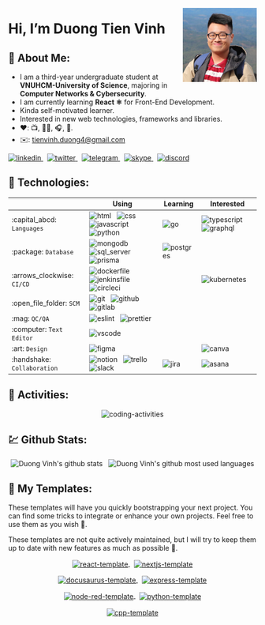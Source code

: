<img align="right"
src="https://raw.githubusercontent.com/DuckyMomo20012/DuckyMomo20012/main/assets/avatar.jpg"
height="150px" width="150px" alt="Duong Vinh avatar" title="Hi, nice to meet
you! 🤖"/>

# Hi, I’m Duong Tien Vinh

## :unicorn: About Me:

- I am a third-year undergraduate student at <b>VNUHCM-University of
  Science</b>, majoring in <b>Computer Networks & Cybersecurity</b>.
- I am currently learning <b>React :atom_symbol:</b> for Front-End Development.
- Kinda self-motivated learner.
- Interested in new web technologies, frameworks and libraries.
- :heart:: :tv:, :man_technologist:, :headphones:, :badminton:.
- :envelope:: tienvinh.duong4@gmail.com

<a href="https://www.linkedin.com/in/duong-tien-vinh">
    <img src="https://cdn.jsdelivr.net/gh/devicons/devicon/icons/linkedin/linkedin-original.svg" height="32px" width="32px" alt="linkedin" title="My LinkedIn profile"/>
</a>
&nbsp;
<a href="https://twitter.com/duckymomo20012">
    <img src="https://user-images.githubusercontent.com/64480713/181669651-ecc731ff-a047-4ea0-9dab-9a6fd8478a4f.svg" height="32px" width="32px" alt="twitter" title="My Twitter account"/>
</a>
&nbsp;
<a href="https://t.me/duckymomo20012">
    <img src="https://user-images.githubusercontent.com/64480713/181579009-2851ced3-3ef9-4008-84c7-7f222c37c25b.svg" height="32px" width="32px" alt="telegram" title="My Telegram account"/>
</a>
&nbsp;
<a href="https://join.skype.com/invite/xabx5AI61PJc">
    <img src="https://user-images.githubusercontent.com/64480713/181579136-7ddffd39-476d-4212-af24-737ae02a7071.svg" height="32px" width="32px" alt="skype" title="My Skype account"/>
</a>
&nbsp;
<a href="https://discordapp.com/users/509778560224067605/">
    <img src="https://user-images.githubusercontent.com/64480713/181579318-2ce0865b-990a-43fd-a49a-2fb80df07164.svg" height="32px" width="32px" alt="discord" title="My Dicord account"/>
</a>

## :robot: Technologies:

<table>
    <thead>
        <tr>
            <th></th>
            <th>Using</th>
            <th>Learning</th>
            <th>Interested</th>
        </tr>
    </thead>
    <tbody>
        <tr>
            <td>:capital_abcd: <code>Languages</code></td>
            <td>
                <img src="https://cdn.jsdelivr.net/gh/devicons/devicon/icons/html5/html5-original.svg" height="32px" alt="html" title="HTML"/>
                &nbsp;
                <img src="https://cdn.jsdelivr.net/gh/devicons/devicon/icons/css3/css3-original.svg" height="32px" alt="css" title="CSS"/>
                &nbsp;
                <img src="https://cdn.jsdelivr.net/gh/devicons/devicon/icons/javascript/javascript-original.svg" height="32px" alt="javascript" title="Javascript"/>
                &nbsp;
                <img src="https://cdn.jsdelivr.net/gh/devicons/devicon/icons/python/python-original.svg" height="32px" alt="python" title="Python"/>
            </td>
            <td>
                <img src="https://cdn.jsdelivr.net/gh/devicons/devicon/icons/go/go-original.svg" height="32px" alt="go" title="Go"/>
            </td>
            <td>
                <img src="https://cdn.jsdelivr.net/gh/devicons/devicon/icons/typescript/typescript-original.svg" height="32px" alt="typescript" title="Typescript"/>
                &nbsp;
                <img src="https://cdn.jsdelivr.net/gh/devicons/devicon/icons/graphql/graphql-plain.svg" height="32px" alt="graphql" title="GraphQL"/>
            </td>
        </tr>
        <tr>
            <td>:package: <code>Database</code></td>
            <td>
                <img src="https://cdn.jsdelivr.net/gh/devicons/devicon/icons/mongodb/mongodb-original.svg" height="32px" alt="mongodb" title="MongoDB"/>
                &nbsp;
                <img src="https://cdn.jsdelivr.net/gh/devicons/devicon/icons/microsoftsqlserver/microsoftsqlserver-plain.svg" height="32px" alt="sql_server" title="SQL Server"/>
                &nbsp;
                <img src="https://user-images.githubusercontent.com/64480713/181584158-7624dc4d-6be3-4deb-9410-f79977404ba2.svg" height="32px" alt="prisma" title="Prisma"/>
            </td>
            <td>
                <img src="https://cdn.jsdelivr.net/gh/devicons/devicon/icons/postgresql/postgresql-original-wordmark.svg" height="32px" alt="postgres" title="Postgres"/>
            </td>
            <td>
            </td>
        </tr>
        <tr>
            <td>:arrows_clockwise: <code>CI/CD</code></td>
            <td>
                <img src="https://cdn.jsdelivr.net/gh/devicons/devicon/icons/docker/docker-original.svg" height="32px" alt="dockerfile" title="Docker"/>
                &nbsp;
                <img src="https://cdn.jsdelivr.net/gh/devicons/devicon/icons/jenkins/jenkins-original.svg" height="32px" alt="jenkinsfile" title="Jenkins"/>
                &nbsp;
                <img src="https://cdn.jsdelivr.net/gh/devicons/devicon/icons/circleci/circleci-plain-wordmark.svg" height="32px" alt="circleci" title="CircleCI"/>
            </td>
            <td>
            </td>
            <td>
                <img src="https://cdn.jsdelivr.net/gh/devicons/devicon/icons/kubernetes/kubernetes-plain.svg" height="32px" alt="kubernetes" title="Kubernetes"/>
            </td>
        </tr>
        <tr>
            <td>:open_file_folder: <code>SCM</code></td>
            <td>
                <img src="https://cdn.jsdelivr.net/gh/devicons/devicon/icons/git/git-original.svg" height="32px" alt="git" title="Git"/>
                &nbsp;
                <img src="https://cdn.jsdelivr.net/gh/devicons/devicon/icons/github/github-original.svg" height="32px" alt="github" title="Github"/>
                &nbsp;
                <img src="https://cdn.jsdelivr.net/gh/devicons/devicon/icons/gitlab/gitlab-original.svg" height="32px" alt="gitlab" title="Gitlab"/>
            </td>
            <td>
            </td>
            <td>
            </td>
        </tr>
        <tr>
            <td>:mag: <code>QC/QA</code></td>
            <td>
                <img src="https://cdn.jsdelivr.net/gh/devicons/devicon/icons/eslint/eslint-original.svg" height="32px" alt="eslint" title="ESLint"/>
                &nbsp;
                <img src="https://user-images.githubusercontent.com/64480713/181583557-ade2b505-e057-4d6c-93ce-7d30a7878303.svg" height="32px" alt="prettier" title="Prettier"/>
            </td>
            <td>
            </td>
            <td>
            </td>
        </tr>
        <tr>
            <td>:computer: <code>Text Editor</code></td>
            <td>
                <img src="https://cdn.jsdelivr.net/gh/devicons/devicon/icons/vscode/vscode-original.svg" height="32px" alt="vscode" title="VSCode"/>
            </td>
            <td>
            </td>
            <td>
            </td>
        </tr>
        <tr>
            <td>:art: <code>Design</code></td>
            <td>
                <img src="https://cdn.jsdelivr.net/gh/devicons/devicon/icons/figma/figma-original.svg" height="32px" alt="figma" title="Figma"/>
            </td>
            <td>
            </td>
            <td>
                <img src="https://cdn.jsdelivr.net/gh/devicons/devicon/icons/canva/canva-original.svg" height="32px" alt="canva" title="Canva"/>
            </td>
        </tr>
        <tr>
            <td>:handshake: <code>Collaboration</code></td>
            <td>
                <img src="https://user-images.githubusercontent.com/64480713/181582754-02447383-0a9b-4f40-8bb1-5b14b41f8c60.svg" height="32px" alt="notion" title="Notion"/>
                &nbsp;
                <img src="https://cdn.jsdelivr.net/gh/devicons/devicon/icons/trello/trello-plain.svg" height="32px" alt="trello" title="Trello"/>
                &nbsp;
                <img src="https://cdn.jsdelivr.net/gh/devicons/devicon/icons/slack/slack-original.svg" height="32px" alt="slack" title="Slack"/>
            </td>
            <td>
                <img src="https://cdn.jsdelivr.net/gh/devicons/devicon/icons/jira/jira-original-wordmark.svg" height="32px" alt="jira" title="Jira"/>
            </td>
            <td>
                <img src="https://user-images.githubusercontent.com/64480713/181582568-3ce728e6-cdd4-4a6f-8005-8ab36ad8ddfc.svg" height="32px" alt="asana" title="Asana"/>
            </td>
        </tr>
    </tbody>
</table>

## :crab: Activities:

<p align="center">
    <img
    src="https://wakatime.com/share/@duckymomo20012/e8e15f75-bcf6-4111-85a6-be6d337a7891.svg"
    height="80%" width="80%" alt="coding-activities" title="My Coding Activities"/>
</p>

## :chart: Github Stats:

<!-- Light Mode:
    - title_color= #FFB2BA
    - text_color= #ECE0E0
    - icon_color= #E8C08F
    - bg_color= #524344

    Top Languages config:
    - layout=compact
    - langs_count=10 -->

<!-- Dark Mode:
    - title_color= #B7C4FF
    - text_color= #E4E1E6
    - icon_color= #E5BAD9
    - bg_color= #45464F

    Top Languages config:
    - layout=compact
    - langs_count=10 -->

<p align="center">
    <picture>
        <source media="(prefers-color-scheme: dark)" srcset="https://duckymomo20012-github-readme-stats.vercel.app/api?username=DuckyMomo20012&show_icons=true&title_color=FFB2BA&text_color=ECE0E0&icon_color=E8C08F&bg_color=524344" alt="Duong Vinh's github stats" title="My statistics">
        <img align="center" src="https://duckymomo20012-github-readme-stats.vercel.app/api?username=DuckyMomo20012&show_icons=true&title_color=B7C4FF&text_color=E4E1E6&icon_color=E5BAD9&bg_color=45464F" alt="Duong Vinh's github stats" title="My statistics"/>
    </picture>
    &nbsp;
    <picture>
        <source media="(prefers-color-scheme: dark)" srcset="https://duckymomo20012-github-readme-stats.vercel.app/api/top-langs/?username=DuckyMomo20012&layout=compact&langs_count=10&&title_color=FFB2BA&text_color=ECE0E0&icon_color=E8C08F&bg_color=524344" alt="Duong Vinh's github most used languages" title="My most used languages">
        <img align="center" src="https://duckymomo20012-github-readme-stats.vercel.app/api/top-langs/?username=DuckyMomo20012&layout=compact&langs_count=10&&title_color=B7C4FF&text_color=E4E1E6&icon_color=E5BAD9&bg_color=45464F" alt="Duong Vinh's github most used languages" title="My most used languages"/>
    </picture>
</p>

## :whale: My Templates:

These templates will have you quickly bootstrapping your next project. You can
find some tricks to integrate or enhance your own projects. Feel free to use
them as you wish 🥰.

These templates are not quite actively maintained, but I will try to keep them
up to date with new features as much as possible 🌱.

<p align="center">
    <a href="https://github.com/DuckyMomo20012/react-template">
      <picture>
          <source media="(prefers-color-scheme: dark)" srcset="https://duckymomo20012-github-readme-stats.vercel.app/api/pin/?username=DuckyMomo20012&repo=react-template&title_color=FFB2BA&text_color=ECE0E0&icon_color=E8C08F&bg_color=524344" alt="react-template" title="React Template">
          <img align="center" src="https://duckymomo20012-github-readme-stats.vercel.app/api/pin/?username=DuckyMomo20012&repo=react-template&title_color=B7C4FF&text_color=E4E1E6&icon_color=E5BAD9&bg_color=45464F" alt="react-template" title="React Template"/>
      </picture>
    </a>
    &nbsp;
    <a href="https://github.com/DuckyMomo20012/nextjs-template">
        <picture>
            <source media="(prefers-color-scheme: dark)" srcset="https://duckymomo20012-github-readme-stats.vercel.app/api/pin/?username=DuckyMomo20012&repo=nextjs-template&title_color=FFB2BA&text_color=ECE0E0&icon_color=E8C08F&bg_color=524344" alt="nextjs-template" title="NextJS Template">
            <img align="center" src="https://duckymomo20012-github-readme-stats.vercel.app/api/pin/?username=DuckyMomo20012&repo=nextjs-template&title_color=B7C4FF&text_color=E4E1E6&icon_color=E5BAD9&bg_color=45464F" alt="nextjs-template" title="NextJS Template"/>
        </picture>
    </a>
</p>

<p align="center">
    <a href="https://github.com/DuckyMomo20012/docusaurus-template">
        <picture>
            <source media="(prefers-color-scheme: dark)" srcset="https://duckymomo20012-github-readme-stats.vercel.app/api/pin/?username=DuckyMomo20012&repo=docusaurus-template&title_color=FFB2BA&text_color=ECE0E0&icon_color=E8C08F&bg_color=524344" alt="docusaurus-template" title="Docusaurus Template">
            <img align="center" src="https://duckymomo20012-github-readme-stats.vercel.app/api/pin/?username=DuckyMomo20012&repo=docusaurus-template&title_color=B7C4FF&text_color=E4E1E6&icon_color=E5BAD9&bg_color=45464F" alt="docusaurus-template" title="Docusaurus Template"/>
        </picture>
    </a>
    &nbsp;
    <a href="https://github.com/DuckyMomo20012/express-template">
        <picture>
            <source media="(prefers-color-scheme: dark)" srcset="https://duckymomo20012-github-readme-stats.vercel.app/api/pin/?username=DuckyMomo20012&repo=express-template&title_color=FFB2BA&text_color=ECE0E0&icon_color=E8C08F&bg_color=524344" alt="express-template" title="ExpressJS Template">
            <img align="center" src="https://duckymomo20012-github-readme-stats.vercel.app/api/pin/?username=DuckyMomo20012&repo=express-template&title_color=B7C4FF&text_color=E4E1E6&icon_color=E5BAD9&bg_color=45464F" alt="express-template" title="ExpressJS Template"/>
        </picture>
    </a>
</p>

<p align="center">
    <a href="https://github.com/DuckyMomo20012/node-red-template">
        <picture>
            <source media="(prefers-color-scheme: dark)" srcset="https://duckymomo20012-github-readme-stats.vercel.app/api/pin/?username=DuckyMomo20012&repo=node-red-template&title_color=FFB2BA&text_color=ECE0E0&icon_color=E8C08F&bg_color=524344" alt="node-red-template" title="Node-RED Template">
            <img align="center" src="https://duckymomo20012-github-readme-stats.vercel.app/api/pin/?username=DuckyMomo20012&repo=node-red-template&title_color=B7C4FF&text_color=E4E1E6&icon_color=E5BAD9&bg_color=45464F" alt="node-red-template" title="Node-RED Template"/>
        </picture>
    </a>
    &nbsp;
    <a href="https://github.com/DuckyMomo20012/python-template">
        <picture>
            <source media="(prefers-color-scheme: dark)" srcset="https://duckymomo20012-github-readme-stats.vercel.app/api/pin/?username=DuckyMomo20012&repo=python-template&title_color=FFB2BA&text_color=ECE0E0&icon_color=E8C08F&bg_color=524344" alt="python-template" title="Python Template">
            <img align="center" src="https://duckymomo20012-github-readme-stats.vercel.app/api/pin/?username=DuckyMomo20012&repo=python-template&title_color=B7C4FF&text_color=E4E1E6&icon_color=E5BAD9&bg_color=45464F" alt="python-template" title="Python Template"/>
        </picture>
    </a>
</p>

<p align="center">
    <a href="https://github.com/DuckyMomo20012/cpp-template">
        <picture>
            <source media="(prefers-color-scheme: dark)" srcset="https://duckymomo20012-github-readme-stats.vercel.app/api/pin/?username=DuckyMomo20012&repo=cpp-template&title_color=FFB2BA&text_color=ECE0E0&icon_color=E8C08F&bg_color=524344" alt="cpp-template" title="CPP Template">
            <img align="center" src="https://duckymomo20012-github-readme-stats.vercel.app/api/pin/?username=DuckyMomo20012&repo=cpp-template&title_color=B7C4FF&text_color=E4E1E6&icon_color=E5BAD9&bg_color=45464F" alt="cpp-template" title="CPP Template"/>
        </picture>
    </a>
</p>

